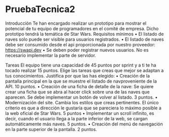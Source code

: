 # PruebaTecnica2
Introducción
Te han encargado realizar un prototipo para mostrar el potencial de tu equipo de programadores en el comité de empresa. Dicho prototipo tendrá la temática de Star Wars.
Requisitos mínimos
•	El listado de naves solo puede ser visible para usuarios registrados.
•	El listado de naves debe ser consumido desde el api proporcionada por nuestro proveedor: https://swapi.dev
•	Se deben poder registrar nuevos usuarios. No es necesario implementar la parte de servidor.

Tareas
El equipo tiene una capacidad de 45 puntos por sprint y a ti te ha tocado realizar 15 puntos. Elige las tareas que creas que mejor se adaptan a tus conocimientos. Justifica por que las has elegido:
•	Creación de la pantalla principal en la que se muestre el listado de navproveniente de la API. 10 puntos.
•	Creación de una ficha de detalle de la nave: Se quiere crear una ficha que se abra al hacer click sobre una de las naves que aparecen. Se debe implementar un botón de volver al listado. 3 puntos.
•	Modernización del site. Cambia los estilos que creas pertinentes. El único criterio es que a dirección le gustaría que se pareciera lo máximo posible a la web oficial de Star Wars. 5 puntos
•	Implementar un scroll infinito, es decir, cuando el usuario llega a la parte inferior de la web, se cargan automáticamente más naves. 5 puntos.
•	Creación del menú de navegación en la parte superior de la pantalla. 2 puntos.
